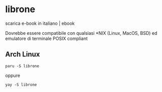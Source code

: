 # librone
scarica e-book in italiano | ebook

Dovrebbe essere compatibile con qualsiasi *NIX (Linux, MacOS, BSD) ed emulatore di terminale POSIX compliant

## Arch Linux

```
paru -S librone
```
oppure
```
yay -S librone
```
